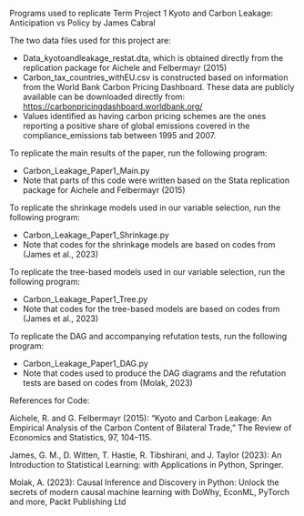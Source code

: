 Programs used to replicate Term Project 1 Kyoto and Carbon Leakage: Anticipation vs Policy by James Cabral

The two data files used for this project are:
-	Data_kyotoandleakage_restat.dta, which is obtained directly from the replication package for Aichele and Felbermayr (2015)
-	Carbon_tax_countries_withEU.csv is constructed based on information from the World Bank Carbon Pricing Dashboard. These data are publicly available can be downloaded directly from: https://carbonpricingdashboard.worldbank.org/
- Values identified as having carbon pricing schemes are the ones reporting a positive share of global emissions covered in the compliance_emissions tab between 1995 and 2007. 


To replicate the main results of the paper, run the following program:
-	Carbon_Leakage_Paper1_Main.py
-	Note that parts of this code were written based on the Stata replication package for Aichele and Felbermayr (2015)

To replicate the shrinkage models used in our variable selection, run the following program:
-	Carbon_Leakage_Paper1_Shrinkage.py
-	Note that codes for the shrinkage models are based on codes from (James et al., 2023)

To replicate the tree-based models used in our variable selection, run the following program:
-	Carbon_Leakage_Paper1_Tree.py
-	Note that codes for the tree-based models are based on codes from (James et al., 2023)

To replicate the DAG and accompanying refutation tests, run the following program:
-	Carbon_Leakage_Paper1_DAG.py
-	Note that codes used to produce the DAG diagrams and the refutation tests are based on codes from (Molak, 2023)

References for Code:

Aichele, R. and G. Felbermayr (2015): “Kyoto and Carbon Leakage: An Empirical Analysis of the Carbon Content of Bilateral Trade,” The Review of Economics and Statistics, 97, 104–115.

James, G. M., D. Witten, T. Hastie, R. Tibshirani, and J. Taylor (2023): An Introduction to Statistical Learning: with Applications in Python, Springer.

Molak, A. (2023): Causal Inference and Discovery in Python: Unlock the secrets of modern causal machine learning with DoWhy, EconML, PyTorch and more, Packt Publishing Ltd
